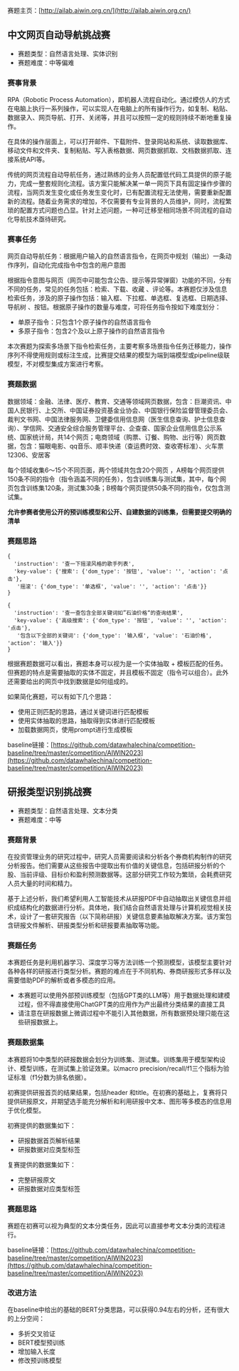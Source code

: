 <!-- 世界人工智能创新大赛AIWIN -->
<!-- AI+视觉特征编码赛题笔记 -->
<!-- 2021-12-28 -->
<!-- <a target="_blank" href="https://www.zhihu.com/people/ashui233/">阿水</a>, <a target="_blank" href="https://www.zhihu.com/people/wang-he-13-93">鱼遇雨欲语与余</a>-->
<!--  -->

赛题主页：[http://ailab.aiwin.org.cn/](http://ailab.aiwin.org.cn/)


## 中文网页自动导航挑战赛

- 赛题类型：自然语言处理、实体识别
- 赛题难度：中等偏难

### 赛事背景
RPA（Robotic Process Automation），即机器人流程自动化。通过模仿人的方式在电脑上执行一系列操作，可以实现人在电脑上的所有操作行为，如复制、粘贴、数据录入、网页导航、打开、关闭等，并且可以按照一定的规则持续不断地重复操作。

在具体的操作层面上，可以打开邮件、下载附件、登录网站和系统、读取数据库、移动文件和文件夹、复制粘贴、写入表格数据、网页数据抓取、文档数据抓取、连接系统API等。

传统的网页流程自动导航任务，通过熟练的业务人员配置低代码工具提供的原子能力，完成一整套规则化流程。该方案只能解决某一单一网页下具有固定操作步骤的流程，当网页发生变化或任务发生变化时，已有配置流程无法使用，需要重新配置新的流程。随着业务需求的增加，不仅需要有专业背景的人员维护，同时，流程繁琐的配置方式问题也凸显。针对上述问题，一种可迁移至相同场景不同流程的自动化导航技术亟待研究。

### 赛事任务
网页自动导航任务：根据用户输入的自然语言指令，在网页中规划（输出）一条动作序列，自动化完成指令中包含的用户意图

根据指令意图与网页（网页中可能包含公告、提示等异常弹窗）功能的不同，分有不同的任务，常见的任务包括：检索、下载、收藏 、评论等。本赛题仅涉及信息检索任务，涉及的原子操作包括：输入框、下拉框、单选框、复选框、日期选择、导航树 、按钮。根据原子操作的数量与难度，可将任务指令按如下难度划分：

- 单原子指令：只包含1个原子操作的自然语言指令
- 多原子指令：包含2个及以上原子操作的自然语言指令

本次赛题为探索多场景下指令检索任务，主要考察多场景指令任务迁移能力，操作序列不得使用规则或标注生成，比赛提交结果的模型为端到端模型或pipeline级联模型，不对模型集成方案进行考察。

### 赛题数据
数据领域：金融、法律、医疗、教育、交通等领域网页数据，包含：巨潮资讯、中国人民银行、上交所、中国证券投资基金业协会、中国银行保险监督管理委员会、裁判文书网、中国法律服务网、卫健委信用信息网（医生信息查询、护士信息查询）、学信网、交通安全综合服务管理平台、企查查、国家企业信用信息公示系统、国家统计局，共14个网页；电商领域（购票、订餐、购物、出行等）网页数据，包含：猫眼电影、qq音乐、顺丰快递（查运费时效、查收寄标准）、火车票12306、安居客

每个领域收集6～15个不同页面，两个领域共包含20个网页 ，A榜每个网页提供150条不同的指令（指令涵盖不同的任务），包含训练集与测试集，其中，每个网页包含训练集120条，测试集30条；B榜每个网页提供50条不同的指令，仅包含测试集。

**允许参赛者使用公开的预训练模型和公开、自建数据的训练集，但需要提交明确的清单**

### 赛题思路

```
{
  'instruction': '查一下摇滚风格的歌手列表',
  'key-value': {'搜索': {'dom_type': '按钮', 'value': '', 'action': '点击'},
   '摇滚': {'dom_type': '单选框', 'value': '', 'action': '点击'}}
}

{
  'instruction': '查一查包含全部关键词如”石油价格“的查询结果',
  'key-value': {'高级搜索': {'dom_type': '按钮', 'value': '', 'action': '点击'},
   '包含以下全部的关键词': {'dom_type': '输入框', 'value': '石油价格', 'action': '输入'}}
}
```

根据赛题数据可以看出，赛题本身可以视为是一个实体抽取 + 模板匹配的任务。但赛题的特点是需要抽取的实体不固定，并且模板不固定（指令可以组合）。此外还需要给出的网页中找到数据是如何组成的。

如果简化赛题，可以有如下几个思路：
- 使用正则匹配的思路，通过关键词进行匹配模板
- 使用实体抽取的思路，抽取得到实体进行匹配模板
- 加载数据网页，使用prompt进行生成模板

baseline链接：[https://github.com/datawhalechina/competition-baseline/tree/master/competition/AIWIN2023](https://github.com/datawhalechina/competition-baseline/tree/master/competition/AIWIN2023)


## 研报类型识别挑战赛

- 赛题类型：自然语言处理、文本分类
- 赛题难度：中等

### 赛题背景

在投资管理业务的研究过程中，研究人员需要阅读和分析各个券商机构制作的研究分析报告。他们需要从这些报告中提取出有价值的关键信息，包括研报分析的个股、当前评级、目标价和盈利预测数据等。这部分研究工作较为繁琐，会耗费研究人员大量的时间和精力。

基于上述分析，我们希望利用人工智能技术从研报PDF中自动抽取出关键信息并组织成结构化的数据进行分析。具体地，我们结合自然语言处理与计算机视觉相关技术，设计了一套研究报告（以下简称研报）关键信息要素抽取解决方案。该方案包含研报文件解析、研报类型分析和研报要素抽取等功能。


### 赛题任务

本赛题任务是利用机器学习、深度学习等方法训练一个预测模型，该模型主要针对各种各样的研报进行类型分析。赛题的难点在于不同机构、券商研报形式多样以及需要借助PDF的解析或者多模态的应用。

- 本赛题可以使用外部预训练模型（包括GPT类的LLM等）用于数据处理和建模过程，但不得直接使用ChatGPT类的应用作为产出最终分类结果的直接工具
- 请注意在研报数据上微调过程中不能引入其他数据，所有数据预处理只能在这些研报数据上。

### 赛题数据集

本赛题将10中类型的研报数据会划分为训练集、测试集。训练集用于模型架构设计、模型训练，在测试集上验证效果。以macro precision/recall/f1三个指标为验证标准（f1分数为排名依据）。

初赛提供研报首页的结果结果，包括header 和title。在初赛的基础上，复赛将只提供研报原文，并期望选手能充分解析和利用研报中文本、图形等多模态的信息用于优化模型。

初赛提供的数据集如下：
- 研报数据首页解析结果
- 研报数据对应类型标签

复赛提供的数据集如下：

- 完整研报原文
- 研报数据对应类型标签

### 赛题思路

赛题在初赛可以视为典型的文本分类任务，因此可以直接参考文本分类的流程进行。

baseline链接：[https://github.com/datawhalechina/competition-baseline/tree/master/competition/AIWIN2023](https://github.com/datawhalechina/competition-baseline/tree/master/competition/AIWIN2023)

### 改进方法
在baseline中给出的基础的BERT分类思路，可以获得0.94左右的分析，还有很大的上分空间：

- 多折交叉验证
- BERT模型预训练
- 增加输入长度
- 修改预训练模型
